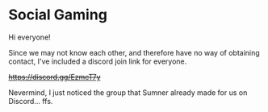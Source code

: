 # Social Gaming

Hi everyone!

Since we may not know each other, and therefore have no way of obtaining contact,
I've included a discord join link for everyone.

~~https://discord.gg/EzmeT7y~~

Nevermind, I just noticed the group that Sumner already made for us on Discord... ffs.
